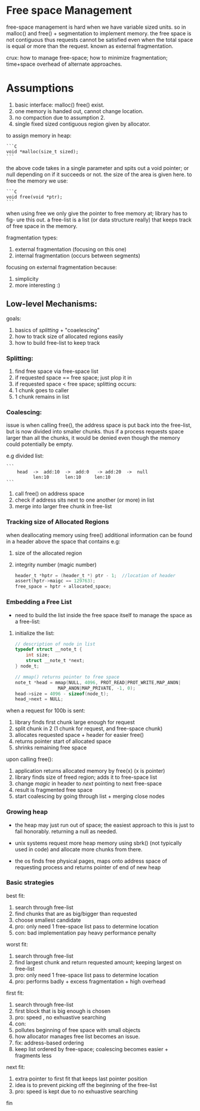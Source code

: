 # Free space Management

free-space management is hard when we have variable sized units. so in malloc()
and free() + segmentation to implement memory. the free space is not contiguous
thus requests cannot be satisfied even when the total space is equal or more 
than the request. known as external fragmentation.

crux: how to manage free-space; how to minimize fragmentation; time+space overhead
of alternate approaches.

# Assumptions
1. basic interface: malloc() free() exist.
1. one memory is handed out, cannot change location.
1. no compaction due to assumption 2.
1. single fixed sized contiguous region given by allocator.

to assign memory in heap:

	```C
	void *malloc(size_t sized);
	```

the above code takes in a single parameter and spits out a void pointer; or
null depending on if it succeeds or not. the size of the area is given here.
to free the memory we use:

	```C
	void free(void *ptr);
	```

when using free we only give the pointer to free memory at; library has to fig-
ure this out. a free-list is a list (or data structure really) that keeps track
of free space in the memory.

fragmentation types:
1. external fragmentation (focusing on this one)
1. internal fragmentation (occurs between segments)

focusing on external fragmentation because:
1. simplicity
1. more interesting :)

## Low-level Mechanisms:
goals:
1. basics of *splitting* + "coaelescing"
1. how to track size of allocated regions easily
1. how to build free-list to keep track

### Splitting:
1. find free space via free-space list
1. if requested space == free space; just plop it in
1. if requested space < free space; splitting occurs:
 1. 1 chunk goes to caller
 1. 1 chunk remains in list

### Coalescing:
issue is when calling free(), the address space is put back into the free-list,
but is now divided into smaller chunks. thus if a process requests space larger
than all the chunks, it would be denied even though the memory could potentially
be empty.

e.g divided list:

	```
		head  ->  add:10  ->  add:0   -> add:20  ->  null
			  len:10      len:10	 len:10
	```

1. call free() on address space
1. check if address sits next to one another (or more) in list
1. merge into larger free chunk in free-list

### Tracking size of Allocated Regions
when deallocating memory using free() additional information can be found in a
header above the space that contains e.g:
1. size of the allocated region
1. integrity number (magic number)

	```C
	header_t *hptr = (header_t *) ptr - 1;	//location of header
	assert(hptr->maigc == 129763);
	free_space = hptr + allocated_space;
	```

### Embedding a Free List
* need to build the list inside the free space itself
to manage the space as a free-list:
1. initialize the list:

	```C
	// description of node in list
	typedef struct __note_t {
		int size;
		struct __note_t *next;
	} node_t;
	```	

	```C
	// mmap() returns pointer to free space
	note_t *head = mmap(NULL, 4096, PROT_READ|PROT_WRITE,MAP_ANON|
					MAP_ANON|MAP_PRIVATE, -1, 0);
	head->size = 4096 - sizeof(node_t);
	head_>next = NULL;
	```

when a request for 100b is sent:
1. library finds first chunk large enough for request
1. split chunk in 2 (1 chunk for request, and free-space chunk)
1. allocates requested space + header for easier free()
1. returns pointer start of allocated space
1. shrinks remaining free space

upon calling free():
1. application returns allocated memory by free(x) (x is pointer)
1. library finds size of freed region; adds it to free-space list
1. change *magic* in header to *next* pointing to next free-space
1. result is fragmented free space
1. start coalescing by going through list + merging close nodes

### Growing heap
* the heap may just run out of space; the easiest approach to this is just to
fail honorably. returning a null as needed.

* unix systems request more heap memory using sbrk() (not typically used in code)
and allocate more chunks from there.

* the os finds free physical pages, maps
onto address space of requesting process and returns pointer of end of new heap

### Basic strategies

best fit:
1. search through free-list
1. find chunks that are as big/bigger than requested
1. choose smallest candidate 
1. pro: only need 1 free-space list pass to determine location
1. con: bad implementation pay heavy performance penalty

worst fit:
1. search through free-list
1. find largest chunk and return requested amount; keeping largest on free-list
1. pro: only need 1 free-space list pass to determine location
1. pro: performs badly + excess fragmentation + high overhead

first fit:
1. search through free-list
1. first block that is big enough is chosen
1. pro: speed , no exhuastive searching
1. con:
 1. pollutes beginning of free space with small objects
 1. how allocator manages free list becomes an issue.
1. fix: address-based ordering
 1. keep list ordered by free-space; coalescing becomes easier + fragments less

next fit:
1. extra pointer to first fit that keeps last pointer position
1. idea is to prevent picking off the beginning of the free-list
1. pro: speed is kept due to no exhuastive searching

fin
